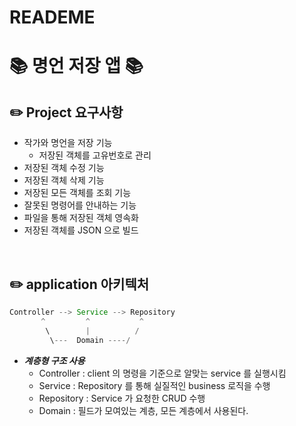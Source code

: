 # READEME

# 📚 명언 저장 앱 📚

## ✏️ Project 요구사항

- 작가와 명언을 저장 기능
    - 저장된 객체를 고유번호로 관리
- 저장된 객체 수정 기능
- 저장된 객체 삭제 기능
- 저장된 모든 객체를 조회 기능
- 잘못된 명령어를 안내하는 기능
- 파일을 통해 저장된 객체 영속화
- 저장된 객체를 JSON 으로 빌드

<br>

## ✏️ application  아키텍처

```java
Controller --> Service --> Repository
       ^         ^           ^
        \        |          /
         \---  Domain ----/
```

- ***계층형 구조 사용***
    - Controller : client 의 명령을 기준으로 알맞는 service 를 실행시킴
    - Service : Repository 를 통해 실질적인 business 로직을 수행
    - Repository : Service 가 요청한 CRUD 수행
    - Domain : 필드가 모여있는 계층, 모든 계층에서 사용된다.